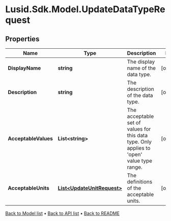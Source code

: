 # Lusid.Sdk.Model.UpdateDataTypeRequest

## Properties

Name | Type | Description | Notes
------------ | ------------- | ------------- | -------------
**DisplayName** | **string** | The display name of the data type. | [optional] 
**Description** | **string** | The description of the data type. | [optional] 
**AcceptableValues** | **List&lt;string&gt;** | The acceptable set of values for this data type. Only applies to &#39;open&#39; value type range. | [optional] 
**AcceptableUnits** | [**List&lt;UpdateUnitRequest&gt;**](UpdateUnitRequest.md) | The definitions of the acceptable units. | [optional] 

[Back to Model list](../README.md#documentation-for-models) &#8226; [Back to API list](../README.md#documentation-for-api-endpoints) &#8226; [Back to README](../README.md)

